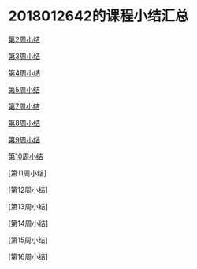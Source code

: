 # 2018012642的课程小结汇总

[第2周小结](https://github.com/saturn-lab/FBDQA-2020A/blob/master/Memos/Study-Memo/2642-Day2.md)

[第3周小结](https://github.com/saturn-lab/FBDQA-2020A/blob/master/Memos/Study-Memo/2642-Day3.md)

[第4周小结](https://github.com/saturn-lab/FBDQA-2020A/blob/master/Memos/Study-Memo/2642-Day4.md)

[第5周小结](https://github.com/saturn-lab/FBDQA-2020A/blob/master/Memos/Study-Memo/2642-Day5.md)

[第7周小结](https://github.com/saturn-lab/FBDQA-2020A/blob/master/Memos/Study-Memo/2642-Day7.md)

[第8周小结](https://github.com/saturn-lab/FBDQA-2020A/blob/master/Memos/Study-Memo/2642-Day8.md)

[第9周小结](https://github.com/saturn-lab/FBDQA-2020A/blob/master/Memos/Study-Memo/2642-Day9.md)

[第10周小结](https://github.com/saturn-lab/FBDQA-2020A/blob/master/Memos/Study-Memo/2642-Day10.md)

[第11周小结]

[第12周小结]

[第13周小结]

[第14周小结]

[第15周小结]

[第16周小结]